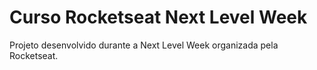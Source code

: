 # Curso Rocketseat Next Level Week

Projeto desenvolvido durante a Next Level Week organizada pela Rocketseat. 
